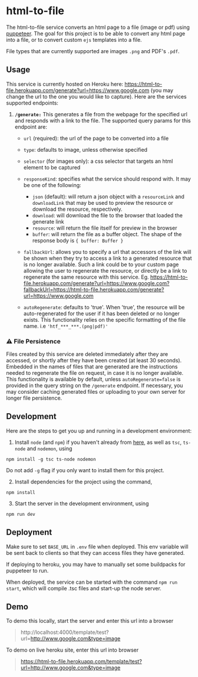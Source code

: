 # html-to-file

The html-to-file service converts an html page to a file (image or pdf) using [puppeteer](https://github.com/puppeteer/puppeteer).
The goal for this project is to be able to convert any html page into a file, or to convert custom `ejs` templates into a file.

File types that are currently supported are images `.png` and PDF's `.pdf`.

## Usage

This service is currently hosted on Heroku here: https://html-to-file.herokuapp.com/generate?url=https://www.google.com (you may change the url to the one you would like to capture). Here are the services supported endpoints:

1. **`/generate:`** This generates a file from the webpage for the specified url and responds with a link to the file.
   The supported query params for this endpoint are:

   - `url` (required): the url of the page to be converted into a file
   - `type`: defaults to image, unless otherwise specified
   - `selector` (for images only): a css selector that targets an html element to be captured
   - `responseKind`: specifies what the service should respond with. It may be one of the following:

     - `json` (default): will return a json object with a `resourceLink` and `downloadLink` that may be used to preview the resource or download the resource, respectively.
     - `download`: will download the file to the browser that loaded the generate link
     - `resource`: will return the file itself for preview in the browser
     - `buffer`: will return the file as a buffer object. The shape of the response body is `{ buffer: Buffer }`

   - `fallbackUrl`: allows you to specify a url that accessors of the link will be shown when they try to access a link to a generated resource that is no longer available. Such a link could be to your custom page allowing the user to regenerate the resource, or directly be a link to regenerate the same resource with this service. Eg. https://html-to-file.herokuapp.com/generate?url=https://www.google.com?fallbackUrl=https://html-to-file.herokuapp.com/generate?url=https://www.google.com
   - `autoRegenerate`: defaults to 'true'. When 'true', the resource will be auto-regenerated for the user if it has been deleted or no longer exists. This functionality relies on the specific formatting of the file name. i.e `'htf_***_***.(png|pdf)'`

### ⚠️ File Persistence

Files created by this service are deleted immediately after they are accessed, or shortly after they have been created (at least 30 seconds).
Embedded in the names of files that are generated are the instructions needed to regenerate the file on request, in case it is no longer available.
This functionality is available by default, unless `autoRegenerate=false` is provided in the query string on the `/generate` endpoint.
If necessary, you may consider caching generated files or uploading to your own server for longer file persistence.

## Development

Here are the steps to get you up and running in a development environment:

1. Install `node` (and `npm`) if you haven't already from [here](https://nodejs.org/en/download/), as well as `tsc`, `ts-node` and `nodemon`, using

```
npm install -g tsc ts-node nodemon
```

Do not add `-g` flag if you only want to install them for this project.

2. Install dependencies for the project using the command,

```
npm install
```

3. Start the server in the development environment, using

```
npm run dev
```

## Deployment

Make sure to set `BASE_URL` in `.env` file when deployed. This env variable will be sent back to clients so that they can access files they have generated.

If deploying to heroku, you may have to manually set some buildpacks for puppeteer to run.

When deployed, the service can be started with the command `npm run start`, which will compile .tsc files and start-up the node server.

## Demo

To demo this locally, start the server and enter this url into a browser

> http://localhost:4000/template/test?url=http://www.google.com&type=image

To demo on live heroku site, enter this url into browser

> https://html-to-file.herokuapp.com/template/test?url=http://www.google.com&type=image
